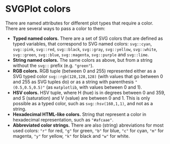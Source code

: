 # SVGPlot colors

There are named attributes for different plot types that require a color. There are several ways to pass a color to them:

- **Typed named colors.** There are a set of SVG colors that are defined as typed variables, that correspond to SVG named colors: `svg::cyan`, `svg::pink`, `svg::red`, `svg::black`, `svg::gray`, `svg::yellow`, `svg::white`, `svg::green`, `svg::blue`, `svg::magenta`, `svg::purple` and `svg::lime`.
- **String named colors.** The same colors as above, but from a string without the `svg::` prefix (e.g. `"green"`).
- **RGB colors.** RGB tuple (between 0 and 255) represented either as a SVG typed color `svg::rgb(128,128,128)` (with values that go between 0 and 255 as SVG tuples do) or as a string with parenthesis `"(0.5,0.5,0.5)"` (as `matplotlib`, with values between 0 and 1).
- **HSV colors.** HSV tuple, where H (hue) is in degrees between 0 and 359, and S (saturation) and V (value) are between 0 and 1. This is only possible as a typed color, such as `svg::hsv(160,1,1)`, and not as a string.
- **Hexadecimal HTML-like colors.** String that represent a color in hexadecimal representation, such as `"#afcaae"`.
- **Abbreviated color strings.** There are also (string) abreviations for most used colors: `"r"` for red, `"g"` for green, `"b"` for blue, `"c"` for cyan, `"m"` for magenta, `"y"` for yellow, `"k"` for black and `"w"` for white.
